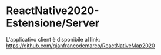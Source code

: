 # ReactNative2020-Estensione/Server

L'applicativo client è disponibile al link: https://github.com/gianfrancodemarco/ReactNativeMap2020
